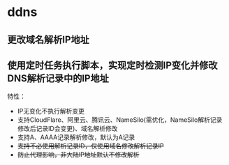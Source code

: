 # ddns
更改域名解析IP地址
---  
使用定时任务执行脚本，实现定时检测IP变化并修改DNS解析记录中的IP地址
---
特性：
- IP无变化不执行解析变更
- 支持CloudFlare、阿里云、腾讯云、NameSilo(需优化，NameSilo解析记录修改后记录ID会变更)、域名解析修改
- 支持A、AAAA记录解析修改，默认为A记录
- ~~支持不必使用解析记录ID，仅使用域名修改解析记录IP~~
- ~~防止代理影响，非大陆IP地址默认不修改解析~~